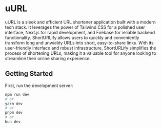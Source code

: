 # uURL

uURL is a sleek and efficient URL shortener application built with a modern tech stack. It leverages the power of Tailwind CSS for a polished user interface, Next.js for rapid development, and Firebase for reliable backend functionality. ShortURLify allows users to quickly and conveniently transform long and unwieldy URLs into short, easy-to-share links. With its user-friendly interface and robust infrastructure, ShortURLify simplifies the process of shortening URLs, making it a valuable tool for anyone looking to streamline their online sharing experience.

## Getting Started

First, run the development server:

```bash
npm run dev
# or
yarn dev
# or
pnpm dev
# or
bun dev
```
